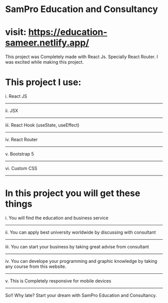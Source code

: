 # SamPro Education and Consultancy
# visit: https://education-sameer.netlify.app/

This project was Completely made with React Js. Specially React Router. I was excited while making this project.

# This project I use:
i. React JS <br><hr>
ii. JSX <br><hr>
iii. React Hook (useState, useEffect) <br><hr>
iv. React Router <br><hr>
v. Bootstrap 5 <br><hr>
vi. Custom CSS <br><hr>

# In this project  you will get these things

i. You will find the education and business service <br><hr> 
ii. You can apply best university worldwide by discussing with consultant<br><hr> 
iii. You can start your business by taking great advise from consultant <br><hr> 
iv. You can develope your programming and graphic knowledge by taking any course from this website. <br><hr>
v. This is Completely responsive for mobile devices <br><hr> 

So!! Why late? Start your dream  with SamPro Education and Consultancy.
